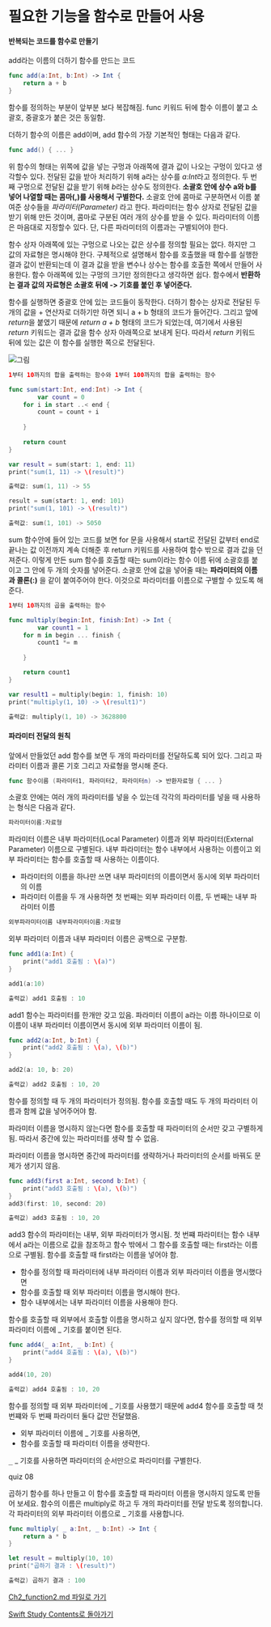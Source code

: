# 필요한 기능을 함수로 만들어 사용
#### 반복되는 코드를 함수로 만들기

add라는 이름의 더하기 함수를 만드는 코드
```swift
func add(a:Int, b:Int) -> Int {
    return a + b
}
```
함수를 정의하는 부분이 앞부분 보다 복잡해짐. func 키워드 뒤에 함수 이름이 붙고 소괄호, 중괄호가 붙은 것은 동일함.

더하기 함수의 이름은 add이며, add 함수의 가장 기본적인 형태는 다음과 같다.
```swift
func add() { ... }
```
위 함수의 형태는 위쪽에 값을 넣는 구멍과 아래쪽에 결과 값이 나오는 구멍이 있다고 생각할수 있다.
전달된 값을 받아 처리하기 위해 a라는 상수를 *a:Int*라고 정의한다.
두 번째 구멍으로 전달된 값을 받기 위해 *b*라는 상수도 정의한다.
**소괄호 안에 상수 a와 b를 넣어 나열할 때는 콤마(,)를 사용해서 구별한다.**
소괄호 안에 콤마로 구분하면서 이름 붙여준 상수들을 *파라미터(Parameter)* 라고 한다.
파라미터는 함수 상자로 전달된 값을 받기 위해 만든 것이며, 콤마로 구분된 여러 개의 상수를 받을 수 있다.
파라미터의 이름은 마음대로 지정할수 있다. 단, 다른 파라미터의 이름과는 구별되어야 한다.

함수 상자 아래쪽에 있는 구멍으로 나오는 값은 상수를 정의할 필요는 없다. 하지만 그 값의 자료형은 명시해야 한다.
구체적으로 설명해서 함수를 호출했을 때 함수를 실행한 결과 값이 반환되는데 이 결과 값을 받을 변수나 상수는 함수를 호출한 쪽에서 만들어 사용한다.
함수 아래쪽에 있는 구멍의 크기만 정의한다고 생각하면 쉽다.
함수에서 **반환하는 결과 값의 자료형은 소괄호 뒤에 -> 기호를 붙인 후 넣어준다.**

함수를 실행하면 중괄호 안에 있는 코드들이 동작한다.
더하기 함수는 상자로 전달된 두 개의 값을 + 연산자로 더하기만 하면 되니 a + b 형태의 코드가 들어간다.
그리고 앞에 *return*을 붙였기 때문에 *return a + b* 형태의 코드가 되었는데, 여기에서 사용된 *return* 키워드는 결과 값을 함수 상자 아래쪽으로 보내게 된다.
따라서 *return* 키워드 뒤에 있는 값은 이 함수를 실행한 쪽으로 전달된다.

![그림](https://user-images.githubusercontent.com/47494240/54419363-95ed0000-474a-11e9-83a9-076ecc756ec6.png)

```swift
1부터 10까지의 합을 출력하는 함수와 1부터 100까지의 합을 출력하는 함수

func sum(start:Int, end:Int) -> Int {
        var count = 0
    for i in start ..< end {
        count = count + i
        
    }
    
    return count
}

var result = sum(start: 1, end: 11)
print("sum(1, 11) -> \(result)")

출력값: sum(1, 11) -> 55

result = sum(start: 1, end: 101)
print("sum(1, 101) -> \(result)")

출력값: sum(1, 101) -> 5050
```
sum 함수안에 들어 있는 코드를 보면 for 문을 사용해서 start로 전달된 값부터 end로 끝나는 값 이전까지 계속 더해준 후 return 키워드를 사용하여 함수 밖으로 결과 값을 던져준다.
이렇게 만든 sum 함수를 호출할 때는 sum이라는 함수 이름 뒤에 소괄호를 붙이고 그 안에 두 개의 숫자를 넣어준다.
소괄호 안에 값을 넣어줄 때는 **파라미터의 이름과 콜론(:)** 을 같이 붙여주어야 한다. 이것으로 파라미터를 이름으로 구별할 수 있도록 해준다.
```swift
1부터 10까지의 곱을 출력하는 함수

func multiply(begin:Int, finish:Int) -> Int {
        var count1 = 1
    for m in begin ... finish {
        count1 *= m
        
    }

    return count1
}

var result1 = multiply(begin: 1, finish: 10)
print("multiply(1, 10) -> \(result1)")

출력값: multiply(1, 10) -> 3628800
```


#### 파라미터 전달의 원칙

앞에서 만들었던 add 함수를 보면 두 개의 파라미터를 전달하도록 되어 있다. 그리고 파라미터 이름과 콜론 기호 그리고 자료형을 명시해 준다.
```swift
func 함수이름 (파라미터1, 파라미터2, 파라미터n) -> 반환자료형 { ... }
```
소괄호 안에는 여러 개의 파라미터를 넣을 수 있는데 각각의 파라미터를 넣을 때 사용하는 형식은 다음과 같다.
```swift
파라미터이름:자료형
```
파라미터 이름은 내부 파라미터(Local Parameter) 이름과 외부 파라미터(External Parameter) 이름으로 구별된다.
내부 파라미터는 함수 내부에서 사용하는 이름이고 외부 파라미터는 함수를 호출할 때 사용하는 이름이다.

 * 파라미터의 이름을 하나만 쓰면 내부 파라미터의 이름이면서 동시에 외부 파라미터의 이름
 * 파라미터 이름을 두 개 사용하면 첫 번째는 외부 파라미터 이름, 두 번째는 내부 파라미터 이름
```swift
외부파라미터이름 내부파라미터이름:자료형
```
외부 파라미터 이름과 내부 파라미터 이름은 공백으로 구분함.
```swift
func add1(a:Int) {
    print("add1 호출됨 : \(a)")
}

add1(a:10)

출력값) add1 호출됨 : 10
```
add1 함수는 파라미터를 한개만 갖고 있음. 파라미터 이름이 a라는 이름 하나이므로 이 이름이 내부 파라미터 이름이면서 동시에 외부 파라미터 이름이 됨.
```swift
func add2(a:Int, b:Int) {
    print("add2 호출됨 : \(a), \(b)")
}

add2(a: 10, b: 20)

출력값) add2 호출됨 : 10, 20
```
함수를 정의할 때 두 개의 파라미터가 정의됨. 함수를 호출할 때도 두 개의 파라미터 이름과 함께 값을 넣어주어야 함.

파라미터 이름을 명시하지 않는다면 함수를 호출할 때 파라미터의 순서만 갖고 구별하게 됨. 따라서 중간에 있는 파라미터를 생략 할 수 없음.

파라미터 이름을 명시하면 중간에 파라미터를 생략하거나 파라미터의 순서를 바꿔도 문제가 생기지 않음.
```swift
func add3(first a:Int, second b:Int) {
    print("add3 호출됨 : \(a), \(b)")
}
add3(first: 10, second: 20)

출력값) add3 호출됨 : 10, 20
```
add3 함수의 파라미터는 내부, 외부 파라미터가 명시됨.
첫 번쨰 파라미터는 함수 내부에서 a라는 이름으로 값을 참조하고 함수 밖에서 그 함수를 호출할 때는 first라는 이름으로 구별됨.
함수를 호출할 때 first라는 이름을 넣어야 함.

 * 함수를 정의할 때 파라미터에 내부 파라미터 이름과 외부 파라미터 이름을 명시했다면
 * 함수를 호출할 때 외부 파라미터 이름을 명시해야 한다.
 * 함수 내부에서는 내부 파라미터 이름을 사용해야 한다.

함수를 호출할 때 외부에서 호출할 이름을 명시하고 싶지 않다면, 함수를 정의할 때 외부 파라미터 이름에 _ 기호를 붙이면 된다.
```swift
func add4(_ a:Int, _ b:Int) {
    print("add4 호출됨 : \(a), \(b)")
}

add4(10, 20)

출력값) add4 호출됨 : 10, 20
```
함수를 정의할 때 외부 파라미터에 _ 기호를 사용했기 때문에 add4 함수를 호출할 때 첫 번쨰와 두 번째 파라미터 둘다 값만 전달했음.

 * 외부 파라미터 이름에 _ 기호를 사용하면,
 * 함수를 호출할 때 파라미터 이름을 생략한다.

 <kbd>_</kbd>  _ 기호를 사용하면 파라미터의 순서만으로 파라미터를 구별한다.


quiz 08

곱하기 함수를 하나 만들고 이 함수를 호출할 때 파라미터 이름을 명시하지 않도록 만들어 보세요. 함수의 이름은 multiply로 하고 두 개의 파라미터를 전달 받도록 정의합니다. 각 파라미터의 외부 파라미터 이름으로 _ 기호를 사용합니다.
```swift
func multiply( _ a:Int, _ b:Int) -> Int {
    return a * b
}

let result = multiply(10, 10)
print("곱하기 결과 : \(result)")

출력값) 곱하기 결과 : 100
```


[Ch2_function2.md 파일로 가기](https://github.com/ChunsuKim/SwiftStudy/blob/master/Ch2_function3.md)



[Swift Study Contents로 돌아가기](https://github.com/ChunsuKim/SwiftStudy)
